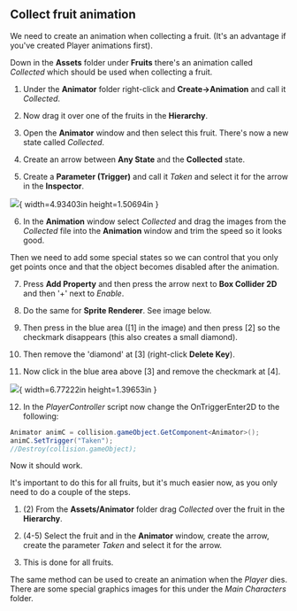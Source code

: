 ## Collect fruit animation

We need to create an animation when collecting a fruit. (It's an advantage if you've created Player animations first).

Down in the **Assets** folder under **Fruits** there's an animation called *Collected* which should be used when collecting a fruit.

1.  Under the **Animator** folder right-click and **Create->Animation** and call it *Collected*.

2.  Now drag it over one of the fruits in the **Hierarchy**.

3.  Open the **Animator** window and then select this fruit. There's now a new state called *Collected*.

4.  Create an arrow between **Any State** and the **Collected** state.

5.  Create a **Parameter (Trigger)** and call it *Taken* and select it for the arrow in the **Inspector**.

![](media/image45.png){ width=4.93403in height=1.50694in }

6.  In the **Animation** window select *Collected* and drag the images from the *Collected* file into the **Animation** window and trim the speed so it looks good.

Then we need to add some special states so we can control that you only get points once and that the object becomes disabled after the animation.

7.  Press **Add Property** and then press the arrow next to **Box Collider 2D** and then '+' next to *Enable*.

8.  Do the same for **Sprite Renderer**. See image below.

9.  Then press in the blue area ([1] in the image) and then press [2] so the checkmark disappears (this also creates a small diamond).

10. Then remove the 'diamond' at [3] (right-click **Delete Key**).

11. Now click in the blue area above [3] and remove the checkmark at [4].

![](media/image46.png){ width=6.77222in height=1.39653in }

12. In the *PlayerController* script now change the OnTriggerEnter2D to the following:

```csharp
Animator animC = collision.gameObject.GetComponent<Animator>();
animC.SetTrigger("Taken");
//Destroy(collision.gameObject);
```

Now it should work.

It's important to do this for all fruits, but it's much easier now, as you only need to do a couple of the steps.

1.  (2) From the **Assets/Animator** folder drag *Collected* over the fruit in the **Hierarchy**.

2.  (4-5) Select the fruit and in the **Animator** window, create the arrow, create the parameter *Taken* and select it for the arrow.

3.  This is done for all fruits.

The same method can be used to create an animation when the *Player* dies. There are some special graphics images for this under the *Main Characters* folder.
